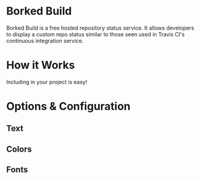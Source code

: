 # Borked Build

Borked Build is a free hosted repository status service. It allows developers
to display a custom repo status similar to those seen used in Travis CI's
continuous integration service.

# How it Works

Including in your project is easy!

# Options & Configuration

## Text

## Colors

## Fonts

